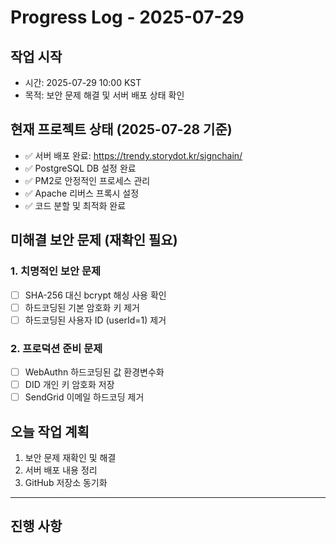 # Progress Log - 2025-07-29

## 작업 시작
- 시간: 2025-07-29 10:00 KST
- 목적: 보안 문제 해결 및 서버 배포 상태 확인

## 현재 프로젝트 상태 (2025-07-28 기준)
- ✅ 서버 배포 완료: https://trendy.storydot.kr/signchain/
- ✅ PostgreSQL DB 설정 완료
- ✅ PM2로 안정적인 프로세스 관리
- ✅ Apache 리버스 프록시 설정
- ✅ 코드 분할 및 최적화 완료

## 미해결 보안 문제 (재확인 필요)
### 1. 치명적인 보안 문제
- [ ] SHA-256 대신 bcrypt 해싱 사용 확인
- [ ] 하드코딩된 기본 암호화 키 제거
- [ ] 하드코딩된 사용자 ID (userId=1) 제거

### 2. 프로덕션 준비 문제
- [ ] WebAuthn 하드코딩된 값 환경변수화
- [ ] DID 개인 키 암호화 저장
- [ ] SendGrid 이메일 하드코딩 제거

## 오늘 작업 계획
1. 보안 문제 재확인 및 해결
2. 서버 배포 내용 정리
3. GitHub 저장소 동기화

---

## 진행 사항

